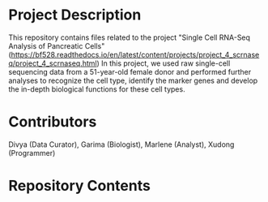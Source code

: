 # Project Description

This repository contains files related to the project "Single Cell RNA-Seq Analysis of Pancreatic Cells" (https://bf528.readthedocs.io/en/latest/content/projects/project_4_scrnaseq/project_4_scrnaseq.html)
In this project, we used raw single-cell sequencing data from a 51-year-old female donor and performed further analyses to recognize the cell type, identify the marker genes and develop the in-depth biological functions for these cell types.

# Contributors

Divya (Data Curator), Garima (Biologist), Marlene (Analyst), Xudong (Programmer)

# Repository Contents


